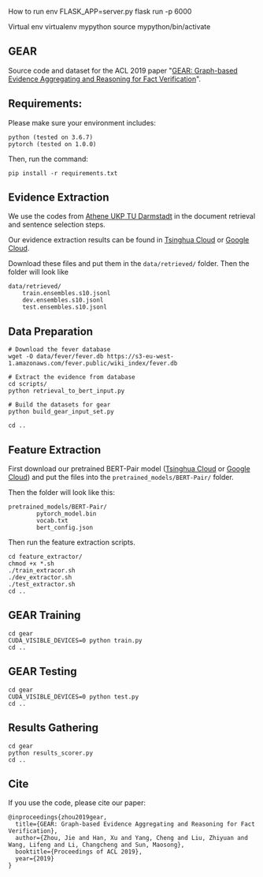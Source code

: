 How to run
env FLASK_APP=server.py flask run -p 6000

Virtual env
virtualenv mypython
source mypython/bin/activate
## GEAR

Source code and dataset for the ACL 2019 paper "[GEAR: Graph-based Evidence Aggregating and Reasoning for Fact Verification](GEAR.pdf)".

## Requirements:
Please make sure your environment includes:
```
python (tested on 3.6.7)
pytorch (tested on 1.0.0)
```
Then, run the command:
```
pip install -r requirements.txt
```

## Evidence Extraction
We use the codes from [Athene UKP TU Darmstadt](https://github.com/UKPLab/fever-2018-team-athene) in the document retrieval and sentence selection steps. 

Our evidence extraction results can be found in [Tsinghua Cloud](https://cloud.tsinghua.edu.cn/d/1499a062447f4a3d8de7/) or [Google Cloud](https://drive.google.com/drive/folders/1y-5VdcrqEEMtU8zIGcREacN1JCHqSp5K).

Download these files and put them in the ``data/retrieved/`` folder. Then the folder will look like

```
data/retrieved/
    train.ensembles.s10.jsonl
    dev.ensembles.s10.jsonl
    test.ensembles.s10.jsonl
```

## Data Preparation
```
# Download the fever database
wget -O data/fever/fever.db https://s3-eu-west-1.amazonaws.com/fever.public/wiki_index/fever.db

# Extract the evidence from database
cd scripts/
python retrieval_to_bert_input.py

# Build the datasets for gear
python build_gear_input_set.py

cd ..
```

## Feature Extraction
First download our pretrained BERT-Pair model ([Tsinghua Cloud](https://cloud.tsinghua.edu.cn/d/1499a062447f4a3d8de7/?p=/BERT-Pair&mode=list) or [Google Cloud](https://drive.google.com/drive/folders/1y-5VdcrqEEMtU8zIGcREacN1JCHqSp5K)) and put the files into the ``pretrained_models/BERT-Pair/`` folder.

Then the folder will look like this:
```
pretrained_models/BERT-Pair/
    	pytorch_model.bin
    	vocab.txt
    	bert_config.json
```

Then run the feature extraction scripts.
```
cd feature_extractor/
chmod +x *.sh
./train_extracor.sh
./dev_extractor.sh
./test_extractor.sh
cd ..
```

## GEAR Training
```
cd gear
CUDA_VISIBLE_DEVICES=0 python train.py
cd ..
```

## GEAR Testing
```
cd gear
CUDA_VISIBLE_DEVICES=0 python test.py
cd ..
```

## Results Gathering
```
cd gear
python results_scorer.py
cd ..
```

## Cite

If you use the code, please cite our paper:

```
@inproceedings{zhou2019gear,
  title={GEAR: Graph-based Evidence Aggregating and Reasoning for Fact Verification},
  author={Zhou, Jie and Han, Xu and Yang, Cheng and Liu, Zhiyuan and Wang, Lifeng and Li, Changcheng and Sun, Maosong},
  booktitle={Proceedings of ACL 2019},
  year={2019}
}
```
